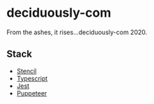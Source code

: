 # deciduously-com

From the ashes, it rises...deciduously-com 2020.

## Stack

* [Stencil](https://stenciljs.com/)
* [Typescript](https://www.typescriptlang.org/)
* [Jest](https://jestjs.io/)
* [Puppeteer](https://pptr.dev/)
